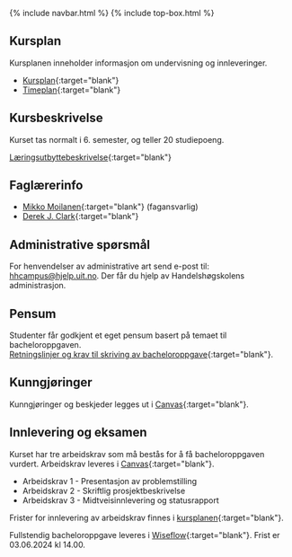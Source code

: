 {% include navbar.html %}  {% include top-box.html %}



## Kursplan  

Kursplanen inneholder informasjon om undervisning og innleveringer.  

- [Kursplan](kursplan.md){:target="blank"}
- [Timeplan](https://timeplan.uit.no/emne_timeplan.php?sem=24v&module[]=SOK-2209-1#week-48){:target="blank"}


## Kursbeskrivelse 

Kurset tas normalt i 6. semester, og teller 20 studiepoeng.        

[Læringsutbyttebeskrivelse](https://uit.no/utdanning/aktivt/emne/SOK-2209){:target="blank"}   



## Faglærerinfo  

- [Mikko Moilanen](https://uit.no/ansatte/person?p_document_id=200602){:target="blank"} (fagansvarlig)
- [Derek J. Clark](https://uit.no/ansatte/derek.clark){:target="blank"}


 

## Administrative spørsmål

For henvendelser av administrative art send e-post til: <hhcampus@hjelp.uit.no>. Der får du hjelp av Handelshøgskolens administrasjon.


## Pensum  

Studenter får godkjent et eget pensum basert på temaet til bacheloroppgaven.           
[Retningslinjer og krav til skriving av bacheloroppgave](/Retningslinjer_og_krav_til_skriving_av_bacheloroppgave_jan24.pdf){:target="blank"}.


## Kunngjøringer  

Kunngjøringer og beskjeder legges ut i [Canvas](https://uit.instructure.com/courses/33649){:target="blank"}.


## Innlevering og eksamen  

Kurset har tre arbeidskrav som må bestås for å få bacheloroppgaven vurdert. Arbeidskrav leveres i [Canvas](https://uit.instructure.com/courses/33649/assignments){:target="blank"}.        
- Arbeidskrav 1 - Presentasjon av problemstilling
- Arbeidskrav 2 - Skriftlig prosjektbeskrivelse
- Arbeidskrav 3 - Midtveisinnlevering og statusrapport

Frister for innlevering av arbeidskrav finnes i [kursplanen](kursplan.md){:target="blank"}.

Fullstendig bacheloroppgave leveres i [Wiseflow](https://europe.wiseflow.net/login){:target="blank"}. Frist er 03.06.2024 kl 14.00.
